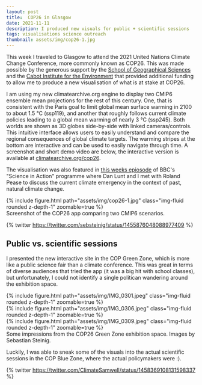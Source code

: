 ```yaml
---
layout: post
title:  COP26 in Glasgow
date: 2021-11-11
description: I produced new visuals for public + scientific sessions
tags: visualisations science outreach
thumbnail: assets/img/cop26-1.jpg
---
```


This week I traveled to Glasgow to attend the 2021 United Nations Climate Change Conference, more commonly known as COP26. This
was made possible by the generous support by the [School of Geographical Sciences](http://www.bristol.ac.uk/geography/) and the [Cabot Institute for the Environment](https://www.bristol.ac.uk/cabot/) 
that provided additional funding to allow me to produce a new visualisation of what is at stake at COP26. 

I am using my new climatearchive.org engine to display two CMIP6 ensemble mean projections for the rest of this century. One, that is consistent with the Paris goal to limit global mean surface warming in 2100 to about 1.5 °C (ssp119), and another that roughly follows current climate policies leading to a global mean warming of nearly 3 °C (ssp245). Both worlds are shown as 3D globes side-by-side with linked cameras/controls. This intuitive interface allows users to easily understand and compare the regional consequences of global climate targets. The warming stripes at the bottom are interactive and can be used to easily navigate through time. A screenshot and short demo video are below, the interactive version is available at [climatearchive.org/cop26](https://climatearchive.org/cop26.html).

The visualisation was also featured in [this weeks epiosode](https://www.bbc.co.uk/sounds/play/w3ct1l4k) of BBC's "Science in Action" programme where Dan Lunt and I met with Roland Pease to discuss the current climate emergency in the context of past, natural climate change.

<div class="row mt-3">
    <div class="col-sm mt-3 mt-md-0">
        {% include figure.html path="assets/img/cop26-1.jpg" class="img-fluid rounded z-depth-1" zoomable=true %}
    </div>
</div>
<div class="caption">
    Screenshot of the COP26 app comparing two CMIP6 scenarios.
</div>

{% twitter https://twitter.com/sebsteinig/status/1455876048088977409 %}


## Public vs. scientific sessions
I presented the new interactive site in the COP Green Zone, which is more like a public science fair than a climate conference. This was great in terms of diverse audiences that tried the app (it was a big hit with school classes), but unfortunately, I could not identify a single politican wandering around the exhibition space. 

<div class="row mt-3">
    <div class="col-sm mt-3 mt-md-0">
        {% include figure.html path="assets/img/IMG_0301.jpeg" class="img-fluid rounded z-depth-1" zoomable=true %}
    </div>
    <div class="col-sm mt-3 mt-md-0">
        {% include figure.html path="assets/img/IMG_0306.jpeg" class="img-fluid rounded z-depth-1" zoomable=true %}
    </div>
    <div class="col-sm mt-3 mt-md-0">
        {% include figure.html path="assets/img/IMG_0309.jpeg" class="img-fluid rounded z-depth-1" zoomable=true %}
    </div>
</div>

<div class="caption">
    Some impressions from the COP26 Green Zone exhibition space. Images by Sebastian Steinig.
</div>

Luckily, I was able to sneak some of the visuals into the actual scientific sessions in the COP Blue Zone, where the actual policymakers were :).

{% twitter https://twitter.com/ClimateSamwell/status/1458369108131598337 %}

